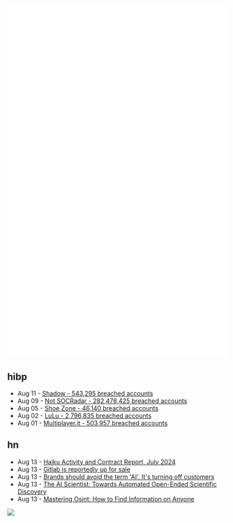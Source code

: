![Metrics](https://raw.githubusercontent.com/phixion/phixion/master/metrics.svg)

## hibp

<!--
for https://github.com/phixion/phixion/blob/main/.github/workflows/feeds.yml
-->
<!--START_SECTION:haveibeenpwnd-->
- Aug 11 - [Shadow - 543,295 breached accounts](https://haveibeenpwned.com/PwnedWebsites#Shadow)
- Aug 09 - [Not SOCRadar - 282,478,425 breached accounts](https://haveibeenpwned.com/PwnedWebsites#NotSOCRadar)
- Aug 05 - [Shoe Zone - 46,140 breached accounts](https://haveibeenpwned.com/PwnedWebsites#ShoeZone)
- Aug 02 - [LuLu - 2,796,835 breached accounts](https://haveibeenpwned.com/PwnedWebsites#LuLu)
- Aug 01 - [Multiplayer.it - 503,957 breached accounts](https://haveibeenpwned.com/PwnedWebsites#MultiplayerIt)
<!--END_SECTION:haveibeenpwnd-->

## hn

<!--
for https://github.com/phixion/phixion/blob/main/.github/workflows/feeds.yml
-->
<!--START_SECTION:hn-->
- Aug 13 - [Haiku Activity and Contract Report, July 2024](https://www.haiku-os.org/blog/waddlesplash/2024-08-12-haiku_activity_contract_report_july_2024/)
- Aug 13 - [Gitlab is reportedly up for sale](https://www.developer-tech.com/news/gitlab-is-reportedly-up-for-sale/)
- Aug 13 - [Brands should avoid the term 'AI'. It's turning off customers](https://www.cnn.com/2024/08/10/business/brands-avoid-term-customers/index.html)
- Aug 13 - [The AI Scientist: Towards Automated Open-Ended Scientific Discovery](https://sakana.ai/ai-scientist/)
- Aug 13 - [Mastering Osint: How to Find Information on Anyone](https://osintteam.blog/mastering-osint-how-to-find-information-on-anyone-680e4086f17f)
<!--END_SECTION:hn-->

<!--
for https://yhype.me
-->
![](https://hit.yhype.me/github/profile?user_id=13013670)
